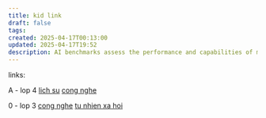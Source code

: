 ```yaml
---
title: kid link
draft: false
tags: 
created: 2025-04-17T00:13:00
updated: 2025-04-17T19:52
description: AI benchmarks assess the performance and capabilities of models in standardized tasks.
---
```

links:


A - lop 4
[lich su](https://docs.google.com/forms/d/e/1FAIpQLSe4IpH3Axe64VFhnO0abz4OR1RiQ6lV7MKXmMIZ9b6Yauc4qg/viewform)
[cong nghe](https://docs.google.com/forms/d/e/1FAIpQLSdVg8eSEsAuLSkfqSrBIBkytpYAek1cXhD60vzDtiZ8_zLQhw/viewform)

0 - lop 3
[cong nghe](https://docs.google.com/forms/d/e/1FAIpQLSdRJma4hFJiu7cEZT6rLqu3bK9nRT1qWPij8Bb_qwA-hXtgmw/viewform)
[tu nhien xa hoi](https://docs.google.com/forms/d/e/1FAIpQLSeFe3_NS90TZNnGBiZ0av9Ww_kEA0X9hpoAcczFnFgprggVWg/viewform)

